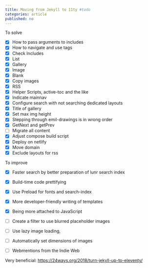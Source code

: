 ```yaml
---
title: Moving from Jekyll to 11ty #todo
categories: article
published: no
---
```

To solve 

- [x] How to pass arguments to includes
- [x] How to navigate and use tags
- [x] Check Includes
- [x] List
- [x] Gallery
- [x] Image
- [x] Blank
- [x] Copy images
- [x] RSS
- [x] Helper Scripts, active-toc and the like
- [x] Indicate mainnav
- [x] Configure search with not searching dedicated layouts
- [x] Title of gallery
- [x] Set max img height
- [x] Stepping through emil-drawings is in wrong order
- [x] GetNext and getPrev
- [ ] Migrate all content
- [x] Adjust compose build script
- [x] Deploy on netlify
- [x] Move domain
- [x] Exclude layouts for rss

To improve

- [x] Faster search by better preparation of lunr search index
- [x] Build-time code prettifying
- [x] Use Preload for fonts and search-index
- [x] More developer-friendly writing of templates
- [x] Being more attached to JavaScript
- [ ] Create a filter to use blurred placeholder images 
- [ ] Use lazy image loading, 
- [ ] Automatically set dimensions of images
- [ ] Webmentions from the Indie Web




Very beneficial: https://24ways.org/2018/turn-jekyll-up-to-eleventy/